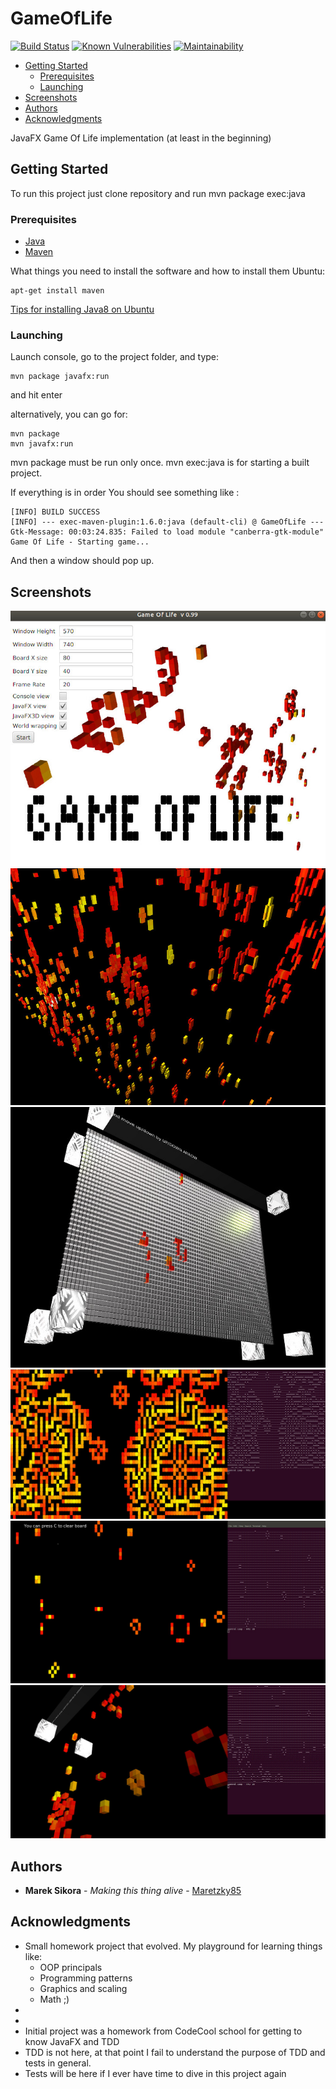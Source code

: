 # GameOfLife
[![Build Status](https://travis-ci.org/Maretzky85/GameOfLife.svg)](https://travis-ci.org/Maretzky85/GameOfLife)
[![Known Vulnerabilities](https://snyk.io//test/github/Maretzky85/GameOfLife/badge.svg)](https://snyk.io//test/github/Maretzky85/GameOfLife)
[![Maintainability](https://api.codeclimate.com/v1/badges/96d4e1c3279b447a3d5b/maintainability)](https://codeclimate.com/github/Maretzky85/GameOfLife/maintainability)


  * [Getting Started](#getting-started)
    + [Prerequisites](#prerequisites)
    + [Launching](#launching)
  * [Screenshots](#screenshots)
  * [Authors](#authors)
  * [Acknowledgments](#acknowledgments)

JavaFX Game Of Life implementation (at least in the beginning)

## Getting Started

To run this project just clone repository and run mvn package exec:java

### Prerequisites

  - [Java](https://www.java.com/download/)
  - [Maven](https://maven.apache.org/download.cgi)
  
What things you need to install the software and how to install them
Ubuntu:

```
apt-get install maven
```
  [Tips for installing Java8 on Ubuntu](https://askubuntu.com/questions/1136401/how-to-install-oracle-java-8-on-ubuntu-19-04)

### Launching

Launch console, go to the project folder, and type:

```
mvn package javafx:run
```

and hit enter

alternatively, you can go for:

```
mvn package
mvn javafx:run
```
mvn package must be run only once. mvn exec:java is for starting a built project.

If everything is in order You should see something like :

```
[INFO] BUILD SUCCESS
[INFO] --- exec-maven-plugin:1.6.0:java (default-cli) @ GameOfLife ---
Gtk-Message: 00:03:24.835: Failed to load module "canberra-gtk-module"
Game Of Life - Starting game...
```
And then a window should pop up.

## Screenshots

![menu](/assets/menu.jpg)
![screenshot1](/assets/screen1.jpg)
![screenshot5](/assets/screen5.jpg)
![screenshot2](/assets/screen2.jpg)
![screenshot3](/assets/screen3.jpg)
![screenshot4](/assets/screen4.jpg)

## Authors

* **Marek Sikora** - *Making this thing alive* - [Maretzky85](https://github.com/Maretzky85)

## Acknowledgments

* Small homework project that evolved. My playground for learning things like:
  - OOP principals
  - Programming patterns
  - Graphics and scaling
  - Math ;)
* 
*
* Initial project was a homework from CodeCool school for getting to know JavaFX and TDD
* TDD is not here, at that point I fail to understand the purpose of TDD and tests in general.
* Tests will be here if I ever have time to dive in this project again

